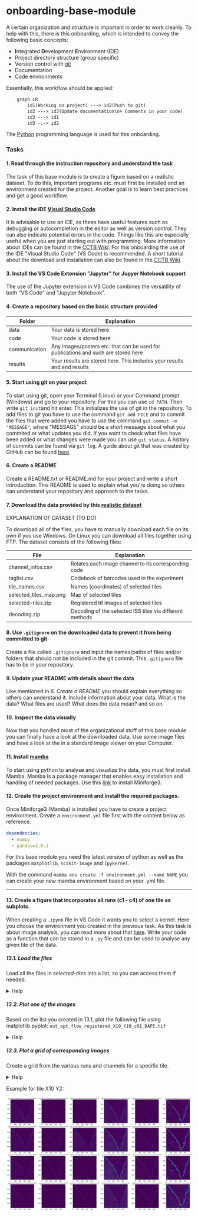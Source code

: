 # onboarding-base-module

A certain organization and structure is important in order to work cleanly. To help with this, there is this onboarding, which is intended to convey the following basic concepts:

- **I**ntegrated **D**evelopment **E**nvironment (IDE)
- Project directory structure (group specific)
- Version control with [git](https://git-scm.com/)
- Documentation
- Code environments

Essentially, this workflow should be applied:

```mermaid
    graph LR
        id1(Working on project) ---> id2(Push to git)
        id2 ---> id3(Update documentation\n+ Comments in your code)
        id3 ---> id1
        id3 -.-> id2
```
The [Python](https://www.python.org/) programming language is used for this onboarding.

### Tasks
#### 1. Read through the instruction repository and understand the task
The task of this base module is to create a figure based on a realistic dataset. To do this, important programs etc. must first be installed and an environment created for the project. Another goal is to learn best practices and get a good workflow.

#### 2. Install the IDE [Visual Studio Code](https://code.visualstudio.com/)
It is advisable to use an IDE, as these have useful features such as debugging or autocompletion in the editor as well as version control. They can also indicate potential errors in the code. Things like this are especially useful when you are just starting out with programming. More information about IDEs can be found in the [CCTB Wiki](http://10.87.174.31/mediawiki/index.php/Beginner%27s_Guide_to_Programming#Integrated_Developer_Environments). For this onboarding the use of the IDE "Visual Studio Code" (VS Code) is recommended. A short tutorial about the download and installation can also be found in the [CCTB Wiki](http://10.87.174.31/mediawiki/index.php/Beginner%27s_Guide_to_Programming#Download_.26_Installation_2).

#### 3. Install the VS Code Extension "Jupyter" for Jupyer Notebook support
The use of the Jupyter extension in VS Code combines the versatility of both "VS Code" and "Jupyter Notebook". 

#### 4. Create a repository based on the basic structure provided
| Folder | Explanation |
| -------- | -------- |
| data     | Your data is stored here     |
| code     | Your code is stored here     |
| communication     | Any images/posters etc. that can be used for publications and such are stored here     |
| results     | Your results are stored here. This includes your results and end results     |

#### 5. Start using git on your project
To start using git, open your Terminal (Linux) or your Command prompt (Windows) and go to your repository. For this you can use ```cd PATH```. Then write ```git init```and hit enter. This initializes the use of git in the repository. To add files to git you have to use the command ```git add FILE``` and to commit the files that were added you have to use the command ```git commit -m "MESSAGE"```, where "MESSAGE" should be a short message about what you commited or what updates you did. If you want to check what files have been added or what changes were made you can use ```git status```. A history of commits can be found via ```git log```. A guide about git that was created by GitHub can be found [here](https://github.com/git-guides).

#### 6. Create a README
Create a README.txt or README.md for your project and write a short introduction. This README is used to explain what you're doing so others can understand your repository and approach to the tasks.

#### 7. Download the data provided by this [realistic dataset](https://www.ebi.ac.uk/biostudies/bioimages/studies/S-BSST700)
EXPLANATION OF DATASET (TO DO)

To download all of the files, you have to manually download each file on its own if you use Windows. On Linux you can download all files together using FTP. The dataset consists of the following files:

| File | Explanation |
| ---- | ----------- |
| channel_infos.csv | Relates each image channel to its corresponding code |
| taglist.csv | Codebook of barcodes used in the experiment |
| tile_names.csv | Names (coordinates) of selected tiles |
| selected_tiles_map.png | Map of selected tiles |
| selected-tiles.zip | Registered tif images of selected tiles |
| decoding.zip | Decoding of the selected ISS tiles via different methods |

#### 8. Use ```.gitignore``` on the downloaded data to prevent it from being committed to git
Create a file called ```.gitignore``` and input the names/paths of files and/or folders that should not be included in the git commit. This ```.gitignore``` file has to be in your repository.

#### 9. Update your README with details about the data
Like mentioned in *6. Create a README* you should explain everything so others can understand it. Include information about your data. What is the data? What files are used? What does the data mean? and so on.

#### 10. Inspect the data visually
Now that you handled most of the organizational stuff of this base module you can finally have a look at the downloaded data. Use some image files and have a look at the in a standard image viewer on your Computer.

#### 11. Install [mamba](https://github.com/conda-forge/miniforge?tab=readme-ov-file#miniforge3)
To start using python to analyse and visualize the data, you must first install Mamba. Mamba is a package manager that enables easy installation and handling of needed packages. Use this [link](https://github.com/conda-forge/miniforge?tab=readme-ov-file#miniforge3) to install Miniforge3.

#### 12. Create the project environment and install the required packages. 
Once Miniforge3 (Mamba) is installed you have to create a project environment. Create a `environment.yml` file first with the content below as reference.

```yml
dependencies:
  - numpy
  - pandas=2.0.1
```
For this base module you need the latest version of python as well as the packages ```matplotlib```, ```scikit-image``` and ```ipykernel```.

With the command ```mamba env create -f environment.yml --name NAME``` you can create your new mamba environment based on your .yml file.

---

#### 13. Create a figure that incorporates all runs (c1 - c4) of one tile as subplots.
When creating a ```.ipynb``` file in VS Code it wants you to select a kernel. Here you choose the environment you created in the previous task. As this task is about image analysis, you can read more about that [here](haesleinhuepf.github.io/BioImageAnalysisNotebooks). Write your code as a function that can be stored in a ```.py``` file and can be used to analyse any given tile of the data.

##### 13.1. Load the files
Load all the files in *selected-tiles* into a list, so you can access them if needed.
<details>
    <summary>Help</summary>
First you have to unpack the selected-tiles.zip. Then import the needed Packages (skimage, matplotlib.pyplot, glob). You can use glob.glob() to save all the files in the selected-tiles folder in a variable. You can then iterate over all the files in the glob variable and use scikit-image (ski.io.imread()) to read in the files and save them in a list. 
</details>

##### 13.2. Plot one of the images
Based on the list you created in 13.1, plot the following file using matplotlib.pyplot: ```out_opt_flow_registered_X10_Y10_c01_DAPI.tif```
<details>
    <summary>Help</summary>
If you use GLOBVARIABLE.index("\\PATH\\TO\\FILE\\out_opt_flow_registered_X10_Y10_c01_DAPI.tif") you will get the index of the file. Now use this index to output it from the file list that was also created by you in 13.1. The output should be an array of many numbers representing the respective image pixels. If you now take the list with the index for the desired image and plot it using matplotlib.pyplot.imshow(LIST[INDEX]), the file will now be displayed as an image.
</details>

##### 13.3. Plot a grid of corresponding images
Create a grid from the various runs and channels for a specific tile.
<details>
    <summary>Help</summary>
    TO DO
</details>

Example for tile X10 Y2:

![Example grid of tile X10 Y2](https://github.com/BioMeDS/onboarding-base-module/blob/main/example_x10y2_grid.png)
